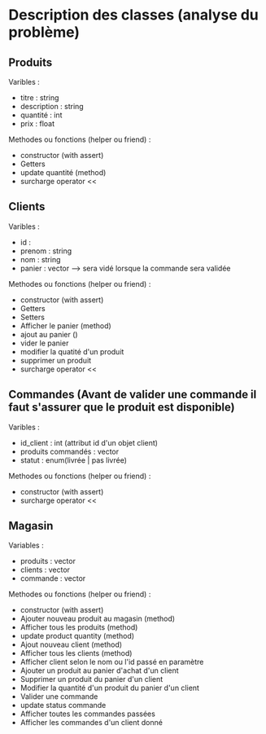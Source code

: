 # Description des classes (analyse du problème)


## Produits

Varibles :
* titre : string
* description : string
* quantité : int 
* prix : float

Methodes ou fonctions (helper ou friend) :
* constructor (with assert)
* Getters
* update quantité (method)
* surcharge operator <<

## Clients

Varibles :
* id : 
* prenom : string
* nom : string
* panier : vector  --> sera vidé lorsque la commande sera validée

Methodes ou fonctions (helper ou friend) :
* constructor (with assert)
* Getters
* Setters
* Afficher le panier (method)
* ajout au panier ()
* vider le panier
* modifier la quatité d'un produit
* supprimer un produit
* surcharge operator <<  

## Commandes (Avant de valider une commande il faut s'assurer que le produit est disponible)

Varibles :
* id_client : int (attribut id d'un objet client)
* produits commandés : vector
* statut : enum(livrée | pas livrée) 

Methodes ou fonctions (helper ou friend) :
* constructor (with assert)
* surcharge operator << 

## Magasin

Variables : 
* produits : vector
* clients : vector
* commande : vector

Methodes ou fonctions (helper ou friend) :
* constructor (with assert)
* Ajouter nouveau produit au magasin (method)
* Afficher tous les produits (method)
* update product quantity (method)
* Ajout nouveau client (method)
* Afficher tous les clients (method)
* Afficher client selon le nom ou l'id passé en paramètre 
* Ajouter un produit au panier d'achat d'un client
* Supprimer un produit du panier d'un client 
* Modifier la quantité d'un produit du panier d'un client
* Valider une commande 
* update status commande
* Afficher toutes les commandes passées
* Afficher les commandes d'un client donné